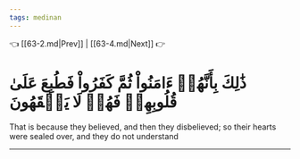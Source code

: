 ```yaml
---
tags: medinan
---
```


👈 [[63-2.md|Prev]] | [[63-4.md|Next]] 👉

# ذَٰلِكَ بِأَنَّهُمۡ ءَامَنُواْ ثُمَّ كَفَرُواْ فَطُبِعَ عَلَىٰ قُلُوبِهِمۡ فَهُمۡ لَا يَفۡقَهُونَ

That is because they believed, and then they disbelieved; so their hearts were sealed over, and they do not understand

---

